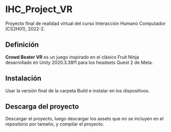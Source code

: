 # IHC_Project_VR

Proyecto final de realidad virtual del curso Interacción Humano Computador (CS2H01), 2022-2.

## Definición

**Crowd Beater VR** es un juego inspirado en el clásico Fruit Ninja desarrollado en Unity 2020.3.38f1 para los headsets Quest 2 de Meta.

## Instalación

Usar la versión final de la carpeta Build e instalar en los dispositivos.

## Descarga del proyecto

Descargar el proyecto, luego descargar los assets que no se incluyen en el repositorio por tamaño, y compilar el proyecto.
